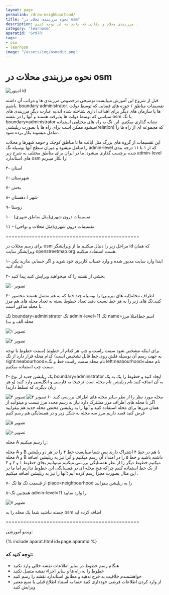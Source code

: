 ```yaml
---
layout: page
permalink: /draw-neighbourhood/
title: "نحوه مرزبندی محلات در osm"
description: مرزبندی محلات و نکاتی که باید به آن توجه کنیم .
category: 'learnosm'
aparatid: '6r97R'
tags:
- osm
- learnosm
image: "/assets/img/osmedit.png"
---
```


<h1>نحوه مرزبندی محلات در osm</h1>

<img src="/assets/img/osmedit.png" alt="ادیتور id" class="post-cover">

قبل از شروع این آموزش میبایست توضیحی درخصوص مرزبندی ها و مراتب آن داشته باشیم.
 boundary administrator. تقسیمات مناطق / حوزه های قضایی که توسط دولت ها یا سازمان های دیگر برای اهداف اداری شناخته شده اند.به عبارت دیگر مرزبندی های سیاسی که توسط دولت ها پذیرفته هستند و آنها را در نقشه osm با تگ boundary=administrator نشانه گذاری میکنیم.
 این تگ به راه های مختلفی استفاده میشود ممکن است برای راه ها یا بصورت ریلیشنی(relation) که مجموعه ای از راه ها را شامل میشوند بکار برده شود.

این تقسیمات از گروه های بزرگ مثل ایالت ها تا مناطق کوچک و حومه شهر‌ها و محلات را شامل میشود و میزان سطح آنها بوسیله تگ admin-level که از ۱ تا ۱۱ درجه بندی شده برچسب گذاری میشود.
ما در ایران برای مناطق مختلف به شرح زیر admin-level های استاندارد osm را بکار میبریم:

۴- استان

۶- شهرستان

۷- بخش

۸- شهر / دهستان

۹- روستا

۱۰- تقسیمات درون شهری(مثل مناطق شهری)

۱۱ - تقسیمات درون شهری(مثل محلات و نواحی)

<p class="text-center">==============================================</p>

برای رسم محلات در osm مراحل زیر را دنبال میکنیم
ما از ویرایشگر id که همان ویرایشگر سایت openstreetmap.org هست استفاده میکنیم.

۱- ابتدا وارد سایت مذبور شده و وارد حساب کاربری خود شوید و اگر حسابی ندارید یکی ایجاد کنید



۲- بخشی از نقشه را که میخواهید ویرایش کنید پیدا کنید


![تصویر ۰](/assets/img/osmp0i0.png)

۳- اطراف محله(لبه های بیرونی) را بوسیله چند خط که به هم متصل هستند محصور کنید.تگ های زیر را به  هر خط نسبت دهید.تعداد خطوط بسته به تعداد محله های هم مرز با محله مذکور است.

تگ boundary=administrator
تگ admin-level=11
تگ name=اسم خط(مثلا مرز محله الف و ب)

![تصویر ۱](/assets/img/osmp0i1.png)

![تصویر ۲](/assets/img/osmp0i2.png)

برای اینکه مشخص شود سمت راست و چپ هر کدام از خطوط (سمت خطوط با توجه به جهت رسم آن بوسیله فلش روی خط قابل تشخیص است) کدام محله قرار دارد از تگ right:neabourhood=نام محله سمت راست خط و تگ left:neabourhood=نام محله سمت چپ استفاده میکنیم.


۴- یک ریلیشن جدید از نوع boundary=administrator ایجاد کنید و خطوط را یک به یک به آن اضافه کنید.نام ریلیشن نام محله است ترجیحا به فارسی و انگلیسی وارد کنید (و هر زبان دیگری که تسلط دارید)

![تصویر ۳](/assets/img/osmp0i3.png)
![تصویر ۴](/assets/img/osmp0i4.png)
۶- محله مورد نظر را از نظر سایر محله های اطراف بررسی کنید اگر با محله های اطراف مرز مشترک دارد نیاز به رسم مجدد مرز نیست و میتوانید از همان مرزها برای محله استفاده کنید و آنها را به ریلیشن مختص محله جدید هم بیفزایید
فرض کنید قصد داریم مرز سه محله به شکل زیر و در همسایگی هم رسم کنیم

![تصویر ۵](/assets/img/IMG_20180917_005246_123.jpg)

![تصویر ۶](/assets/img/osmp0i5.png)

محله A را رسم میکنیم:

محله A و B با هم در خط ۴ اشتراک دارند پس شما میبایست خط ۴ را در هر دو ریلیشن محله A و B داشته باشید و خط ۵ را در امتداد آن رسم میکنیم و آنرا نیز به ریلیشن اضافه میکنیم.خطوط دیگر را از نظر همسایگی بررسی میکنیم میتوانیم بجای خطوط ۱ و ۲ و ۳ از یک خط استفاده کنیم چراکه هیچ محله ای در همسایگی این خطوط نداریم اما ما در این مثال بصورت مجزا رسم کرده ایم ؛آنها را نیز به ریلیشن اضافه میکنیم . 
 
۷- از قسمت تگ ها تگ place=neighbourhood را به ریلیشن بیفزایید

۸-همچنین تگ admin-level=11 را وارد نمایید

![تصویر ۷](/assets/img/osmp0i6.png)

خسته نباشید شما یک محله را به osm اضافه کرده اید

<p class="text-center">==============================================
</p>

ویدیو آموزشی:

{% include aparat.html id=page.aparatid %}

### توجه کنید که:

* هنگام رسم خطوط در سایر اطلاعات نقشه خللی وارد نکنید 
* خطوط را به راه ها و سایر اجزاء نقشه متصل نکنید
* خواهشمندم خلاقیت به خرج ندهید و مطابق استاندارد نقشه را رسم کنید 
* از وارد کردن اطلاعات فرضی خودداری کنید حتما به استناد اطلاع قبلی یا منبع معتبر ویرایش کنید 